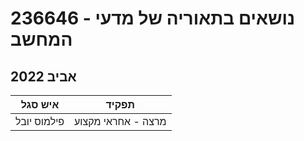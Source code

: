 # 236646 - נושאים בתאוריה של מדעי המחשב

## אביב 2022

| איש סגל | תפקיד |
| ---- | ---- |
| פילמוס יובל | מרצה - אחראי מקצוע |

